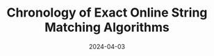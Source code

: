 ---
title: Chronology of Exact Online String Matching Algorithms
icon: PhBrain
date: 2024-04-03
description: This demo is to show the potential of modern Jamstack and alternative ideas for publishing Second Brain / Digital Garden
tags: [digital-garden, second-brain]
externalUrl: https://exact.stereobooster.com/
---